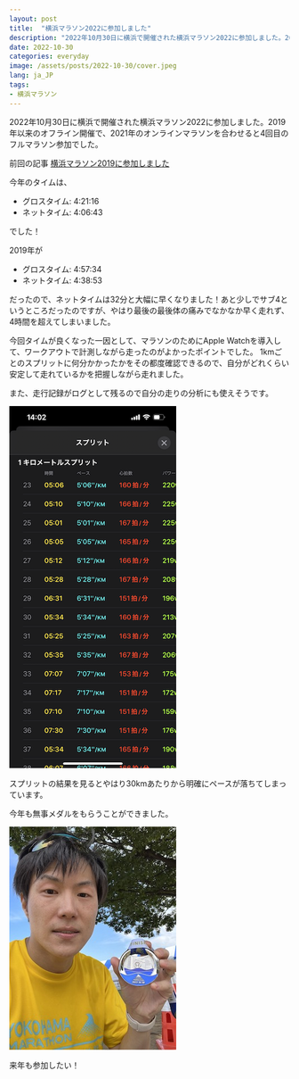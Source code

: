 ```yaml
---
layout: post
title:  "横浜マラソン2022に参加しました"
description: "2022年10月30日に横浜で開催された横浜マラソン2022に参加しました。2019以来のオフライン参加でした。"
date: 2022-10-30
categories: everyday
image: /assets/posts/2022-10-30/cover.jpeg
lang: ja_JP
tags:
- 横浜マラソン
---
```


2022年10月30日に横浜で開催された横浜マラソン2022に参加しました。2019年以来のオフライン開催で、2021年のオンラインマラソンを合わせると4回目のフルマラソン参加でした。

前回の記事 [横浜マラソン2019に参加しました](https://masamichiueta.github.io/hobby/2019/11/26/yokohama-marathon-2019.html)

今年のタイムは、
- グロスタイム: 4:21:16
- ネットタイム: 4:06:43

でした！

2019年が

- グロスタイム: 4:57:34
- ネットタイム: 4:38:53

だったので、ネットタイムは32分と大幅に早くなりました！あと少しでサブ4というところだったのですが、やはり最後の最後体の痛みでなかなか早く走れず、4時間を超えてしまいました。

今回タイムが良くなった一因として、マラソンのためにApple Watchを導入して、ワークアウトで計測しながら走ったのがよかったポイントでした。
1kmごとのスプリットに何分かかったかをその都度確認できるので、自分がどれくらい安定して走れているかを把握しながら走れました。

また、走行記録がログとして残るので自分の走りの分析にも使えそうです。

![スプリット](/assets/posts/2022-10-30/workout.PNG "スプリット")

スプリットの結果を見るとやはり30kmあたりから明確にペースが落ちてしまっています。

今年も無事メダルをもらうことができました。

![メダル](/assets/posts/2022-10-30/medal.jpeg "メダル")

来年も参加したい！
